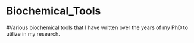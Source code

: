 # Biochemical_Tools

#Various biochemical tools that I have written over the years of my PhD to utilize in my research.

